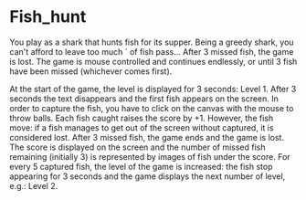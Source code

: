 # Fish_hunt


You play as a shark that hunts fish for its supper.
Being a greedy shark, you can't afford to leave too much ´
of fish pass... After 3 missed fish, the game is lost.
The game is mouse controlled and continues endlessly, or until 3 fish have been missed (whichever comes first).


At the start of the game, the level is displayed for 3 seconds: Level 1.
After 3 seconds the text disappears and the first fish appears
on the screen.
In order to capture the fish, you have to click on the canvas with the mouse to
throw balls. Each fish caught raises the score by +1. However, the fish move: if a fish manages to get out of the screen without
captured, it is considered lost. After 3 missed fish, the
game ends and the game is lost.
The score is displayed on the screen and the number of missed fish remaining (initially
3) is represented by images of fish under the score.
For every 5 captured fish, the level of the game is increased: the fish
stop appearing for 3 seconds and the game displays the next number of
level, e.g.: Level 2.
